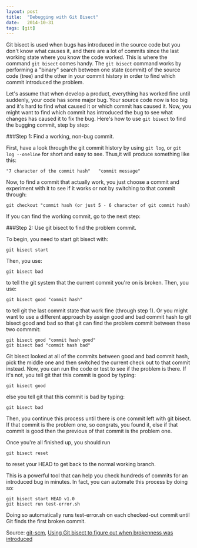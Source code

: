 ```yaml
---
layout: post
title:  "Debugging with Git Bisect"
date:   2014-10-31
tags: [git]
---
```


Git bisect is used when bugs has introduced in the source code but you don't know what causes it, and there are a lot of commits since the last working state where you know the code worked. This is where the command `git bisect` comes handy. The `git bisect` command works by performing a "binary" search between one state (commit) of the source code (tree) and the other in your commit history in order to find which commit introduced the problem.

Let's assume that when develop a product, everything has worked fine until suddenly, your code has some major bug. Your source code now is too big and it's hard to find what caused it or which commit has caused it. Now, you might want to find which commit has introduced the bug to see what changes has caused it to fix the bug. Here's how to use `git bisect` to find the bugging commit, step by step:

###Step 1: Find a working, non-bug commit.

First, have a look through the git commit history by using `git log`, or `git log --oneline` for short and easy to see. Thus,it will produce something like this:

```
"7 character of the commit hash"   "commit message"
```

Now, to find a commit that actually work, you just choose a commit and experiment with it to see if it works or not by switching to that commit through:

```
git checkout "commit hash (or just 5 - 6 character of git commit hash)
```

If you can find the working commit, go to the next step:

###Step 2: Use git bisect to find the problem commit.

To begin, you need to start git bisect with:

    git bisect start

Then, you use:

    git bisect bad

to tell the git system that the current commit you're on is broken. Then, you use:

    git bisect good "commit hash"

to tell git the last commit state that work fine (through step 1). Or you might want to use a different approach by assign good and bad commit hash to git bisect good and bad so that git can find the problem commit between these two commmit:

```
git bisect good "commit hash good"
git bisect bad "commit hash bad"
```

Git bisect looked at all of the commits between good and bad commit hash, pick the middle one and then switched the current check out to that commit instead. Now, you can run the code or test to see if the problem is there. If it's not, you tell git that this commit is good by typing:

    git bisect good

else you tell git that this commit is bad by typing:

    git bisect bad

Then, you continue this process until there is one commit left with git bisect. If that commit is the problem one, so congrats, you found it, else if that commit is good then the previous of that commit is the problem one.

Once you're all finished up, you should run

    git bisect reset

to reset your HEAD to get back to the normal working branch.

This is a powerful tool that can help you check hundreds of commits for an introduced bug in minutes. In fact, you can automate this process by doing so:

```
git bisect start HEAD v1.0
git bisect run test-error.sh
```

Doing so automatically runs test-error.sh on each checked-out commit until Git finds the first broken commit.

Source: [git-scm](http://git-scm.com/book/en/Git-Tools-Debugging-with-Git), [Using Git bisect to figure out when brokenness was introduced](http://webchick.net/node/99)
